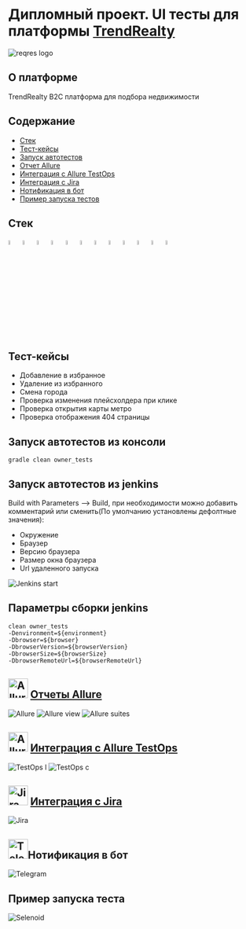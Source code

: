 # Дипломный проект. UI тесты для платформы [TrendRealty](https://msk.trendrealty.ru/)
<img alt="reqres logo" src="images/logo/TR.svg">

##  О платформе
TrendRealty B2C платформа для подбора недвижимости

## Содержание
- <a href="#stack">Стек</a>
- <a href="#testcases">Тест-кейсы</a>
- <a href="#running">Запуск автотестов</a>
- <a href="#report">Отчет Allure</a>
- <a href="#testops">Интеграция с Allure TestOps</a>
- <a href="#jira">Интеграция с Jira</a>
- <a href="#telegram">Нотификация в бот</a>
- <a href="#Selenoid">Пример запуска тестов</a>

<a id="stack"></a>
## Стек
<p  align="center">

<code><img width="5%" title="IntelliJ IDEA" src="images/logo/Idea.svg"></code>
<code><img width="5%" title="Java" src="images/logo/Java.svg"></code>
<code><img width="5%" title="Selenide" src="images/logo/Selenide.svg"></code>
<code><img width="5%" title="Selenoid" src="images/logo/Selenoid.svg"></code>
<code><img width="5%" title="Junit5" src="images/logo/Junit5.svg"></code>
<code><img width="5%" title="Gradle" src="images/logo/Gradle.svg"></code>
<code><img width="5%" title="GitHub" src="images/logo/GitHub.svg"></code>
<code><img width="5%" title="Jenkins" src="images/logo/Jenkins.svg"></code>
<code><img width="5%" title="Allure Report" src="images/logo/Allure.svg"></code>
<code><img width="5%" title="Allure TestOps" src="images/logo/Allure_TO.svg"></code>
<code><img width="5%" title="Jira" src="images/logo/Jira.svg"></code>
<code><img width="5%" title="Telegram" src="images/logo/Telegram.svg"></code>
</p>


<a id="testcases"></a>
## Тест-кейсы
- Добавление в избранное
- Удаление из избранного
- Смена города
- Проверка изменения плейсхолдера при клике
- Проверка открытия карты метро
- Проверка отображения 404 страницы


<a id="running"></a>
## Запуск автотестов из консоли
```
gradle clean owner_tests
```
## Запуск автотестов из jenkins
Build with Parameters --> Build, при необходимости можно добавить комментарий или сменить(По умолчанию установлены дефолтные значения):

- Окружение
- Браузер
- Версию браузера
- Размер окна браузера
- Url удаленного запуска

<img title="Jenkins start" src="images/attachment/jenkins_start.png">

## Параметры сборки jenkins
```
clean owner_tests
-Denvironment=${environment}
-Dbrowser=${browser}
-DbrowserVersion=${browserVersion}
-DbrowserSize=${browserSize}
-DbrowserRemoteUrl=${browserRemoteUrl}
```



<a id="report"></a>
## <img alt="Allure Reports" src="images/logo/Allure.svg" width="40" height="40"/> [Отчеты Allure](https://jenkins.autotests.cloud/job/024_fedyaabro_Diploma_TrendRealty/29/allure/#)
<img title="Allure" src="images/attachment/allure_behaviors.png"> 
<img title="Allure view" src="images/attachment/allure_overview.png"> 
<img title="Allure suites" src="images/attachment/allure_suites.png"> 

<a id="testops"></a>
## <img alt="Allure TestOps" src="images/logo/Allure_TO.svg" width="40" height="40"/> [Интеграция с Allure TestOps](https://allure.autotests.cloud/project/4216/dashboards)
<img title="TestOps l" src="images/attachment/allure_to_launches.png"> 
<img title="TestOps c" src="images/attachment/allure_to_cases.png"> 

<a id="jira"></a>
## <img alt="Jira" src="images/logo/Jira.svg" width="40" height="40"/> [Интеграция с Jira](https://jira.autotests.cloud/browse/HOMEWORK-1213)
<img title="Jira" src="images/attachment/jira.png"> 

<a id="telegram"></a>
## <img alt="Telegram" src="images/logo/Telegram.svg" width="40" height="40"/>Нотификация в бот 
<img title="Telegram" src="images/attachment/tg.png">

## Пример запуска теста
<a id="Selenoid"></a>
<img title="Selenoid" src="images/attachment/selenoid.gif"> 

